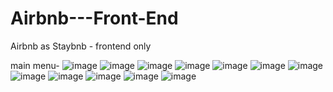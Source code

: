 # Airbnb---Front-End
Airbnb as Staybnb - frontend only

main menu-
![image](https://github.com/kaazif/Airbnb---Front-End/assets/73253420/25f1db7d-a71e-4915-a3d5-d984806a8ff7)
![image](https://github.com/kaazif/Airbnb---Front-End/assets/73253420/d0ef02dc-7762-4e2e-a5a0-255453604f56)
![image](https://github.com/kaazif/Airbnb---Front-End/assets/73253420/57e21e8e-5486-41f8-9903-b0c48e171165)
![image](https://github.com/kaazif/Airbnb---Front-End/assets/73253420/1b4a8f6a-4524-4ac7-9aa0-755e44d828fb)
![image](https://github.com/kaazif/Airbnb---Front-End/assets/73253420/ef4258dd-d36e-4585-b5a5-1c56224b1215)
![image](https://github.com/kaazif/Airbnb---Front-End/assets/73253420/a2028999-e80b-49e2-8087-cffd9eea5c19)
![image](https://github.com/kaazif/Airbnb---Front-End/assets/73253420/511ea312-96c0-461a-9876-e17f6c1cb405)
![image](https://github.com/kaazif/Airbnb---Front-End/assets/73253420/687973bf-08a5-4e8e-81c8-42d4981a3500)
![image](https://github.com/kaazif/Airbnb---Front-End/assets/73253420/a2ef049f-31b6-4539-8301-d91279335638)
![image](https://github.com/kaazif/Airbnb---Front-End/assets/73253420/a07101a5-13da-4cde-969d-de50039dee26)
![image](https://github.com/kaazif/Airbnb---Front-End/assets/73253420/59ea245d-1c95-49be-96b9-8ac247757430)
![image](https://github.com/kaazif/Airbnb---Front-End/assets/73253420/c0c412ec-a32f-47d3-9d44-e03c20595fee)
